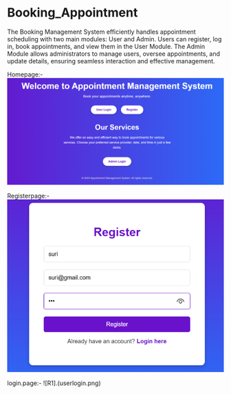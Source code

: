 # Booking_Appointment
The Booking Management System efficiently handles appointment scheduling with two main modules: User and Admin. Users can register, log in, book appointments, and view them in the User Module. The Admin Module allows administrators to manage users, oversee appointments, and update details, ensuring seamless interaction and effective management.

Homepage:-
![R1](homepage.png)

Registerpage:-
![R1](register.png)

login.page:-
![R1].(userlogin.png)


